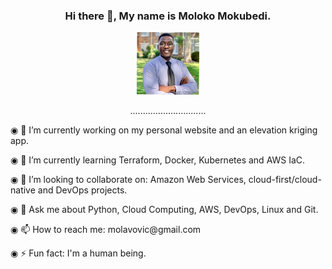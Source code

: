 <div align="center">
<h3> Hi there 👋, My name is Moloko Mokubedi. </h3>
<img src="1675002123086.jpeg" height="100px" width="100px">
  <div>
    <p>..............................</p>
  </div>
  <div align="left">
    <p>◉ 🔭 I’m currently working on my personal website and an elevation kriging app.</p>
    <p>◉ 🌱 I’m currently learning Terraform, Docker, Kubernetes and AWS IaC.</p>
    <p>◉ 👯 I’m looking to collaborate on: Amazon Web Services, cloud-first/cloud-native and DevOps projects.</p>
    <p>◉ 💬 Ask me about Python, Cloud Computing, AWS, DevOps, Linux and Git.</p>
    <p>◉ 📫 How to reach me: molavovic@gmail.com</p>
    <p>◉ ⚡ Fun fact: I'm a human being.</p>
   </div>
</div>
